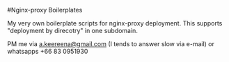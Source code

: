 #Nginx-proxy Boilerplates

My very own boilerplate scripts for nginx-proxy deployment.
This supports "deployment by direcotry" in one subdomain.

PM me via a.keereena@gmail.com (I tends to answer slow via e-mail) or whatsapps +66 83 0951930


